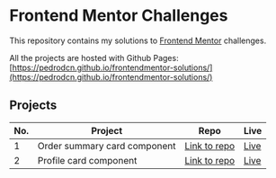 
# Frontend Mentor Challenges

This repository contains my solutions to
[Frontend Mentor](https://www.frontendmentor.io/challenges) challenges.

All the projects are hosted with Github Pages: [https://pedrodcn.github.io/frontendmentor-solutions/](https://pedrodcn.github.io/frontendmentor-solutions/)

## Projects

| No. | Project                      | Repo                                                                                        | Live                                                                     |
|-----|------------------------------|---------------------------------------------------------------------------------------------|--------------------------------------------------------------------------|
| 1   | Order summary card component | [Link to repo](https://github.com/PedroDCN/frontendmentor-solutions/tree/main/ordersummary) | [Live](https://pedrodcn.github.io/frontendmentor-solutions/ordersummary) |
| 2   | Profile card component       | [Link to repo](https://github.com/PedroDCN/frontendmentor-solutions/tree/main/profilecard)  | [Live](https://pedrodcn.github.io/frontendmentor-solutions/profilecard)  |
